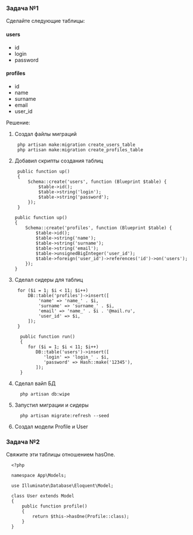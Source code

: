 ### Задача №1

Сделайте следующие таблицы:

#### users

* id
* login
* password

#### profiles

* id
* name
* surname
* email
* user_id

Решение:

1. Создал файлы миграций

        php artisan make:migration create_users_table
        php artisan make:migration create_profiles_table

2. Добавил скрипты создания таблиц

        public function up()
        {
            Schema::create('users', function (Blueprint $table) {
                $table->id();
                $table->string('login');
                $table->string('password');
            });
        }

       public function up()
       {
           Schema::create('profiles', function (Blueprint $table) {
               $table->id();
               $table->string('name');
               $table->string('surname');
               $table->string('email');
               $table->unsignedBigInteger('user_id');
               $table->foreign('user_id')->references('id')->on('users');
           });
       }

3. Сделал сидеры для таблиц

        for ($i = 1; $i < 11; $i++)
            DB::table('profiles')->insert([
                'name' => 'name_' . $i,
                'surname' => 'surname_' . $i,
                'email' => 'name_' . $i . '@mail.ru',
                'user_id' => $i,
            ]);
        }

         public function run()
         {
            for ($i = 1; $i < 11; $i++)
               DB::table('users')->insert([
                  'login' => 'login_' . $i,
                  'password' => Hash::make('12345'),
               ]);
         }

4. Сделал вайп БД

         php artisan db:wipe

5. Запустил миграции и сидеры

         php artisan migrate:refresh --seed

6. Создал модели Profile и User

### Задача №2

Свяжите эти таблицы отношением hasOne.

      <?php
      
      namespace App\Models;
      
      use Illuminate\Database\Eloquent\Model;
      
      class User extends Model
      {
          public function profile()
          {
              return $this->hasOne(Profile::class);
          }
      }
